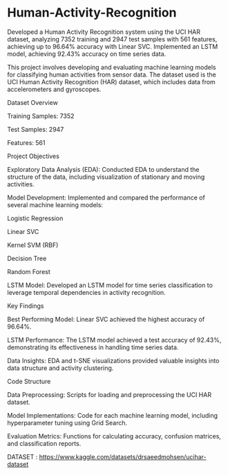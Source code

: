 # Human-Activity-Recognition
Developed a Human Activity Recognition system using the UCI HAR dataset, analyzing 7352 training and 2947 test samples with 561 features, achieving up to 96.64% accuracy with Linear SVC. Implemented an LSTM model, achieving 92.43% accuracy on time series data.


This project involves developing and evaluating machine learning models for classifying human activities from sensor data. The dataset used is the UCI Human Activity Recognition (HAR) dataset, which includes data from accelerometers and gyroscopes.

Dataset Overview

Training Samples: 7352

Test Samples: 2947

Features: 561

Project Objectives

Exploratory Data Analysis (EDA): Conducted EDA to understand the structure of the data, including visualization of stationary and moving activities.

Model Development: Implemented and compared the performance of several machine learning models:

Logistic Regression

Linear SVC

Kernel SVM (RBF)

Decision Tree

Random Forest

LSTM Model: Developed an LSTM model for time series classification to leverage temporal dependencies in activity recognition.

Key Findings

Best Performing Model: Linear SVC achieved the highest accuracy of 96.64%.

LSTM Performance: The LSTM model achieved a test accuracy of 92.43%, demonstrating its effectiveness in handling time series data.

Data Insights: EDA and t-SNE visualizations provided valuable insights into data structure and activity clustering.

Code Structure

Data Preprocessing: Scripts for loading and preprocessing the UCI HAR dataset.

Model Implementations: Code for each machine learning model, including hyperparameter tuning using Grid Search.

Evaluation Metrics: Functions for calculating accuracy, confusion matrices, and classification reports.

DATASET : https://www.kaggle.com/datasets/drsaeedmohsen/ucihar-dataset
